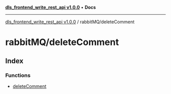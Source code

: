 [**dls_frontend_write_rest_api v1.0.0**](../../README.md) • **Docs**

***

[dls_frontend_write_rest_api v1.0.0](../../modules.md) / rabbitMQ/deleteComment

# rabbitMQ/deleteComment

## Index

### Functions

- [deleteComment](functions/deleteComment.md)
